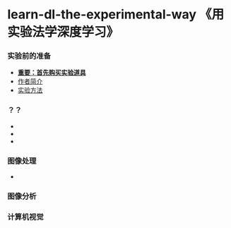 # learn-dl-the-experimental-way 《用实验法学深度学习》

### 实验前的准备

- [**重要：首先购买实验道具**]()
- [作者简介]()
- [实验方法]()

### ？？

- [](/chapters//.md)
- [](/chapters//.md)
- [](/chapters//.md)

### 图像处理

- [](/chapters//.md)

### 图像分析

### 计算机视觉 

